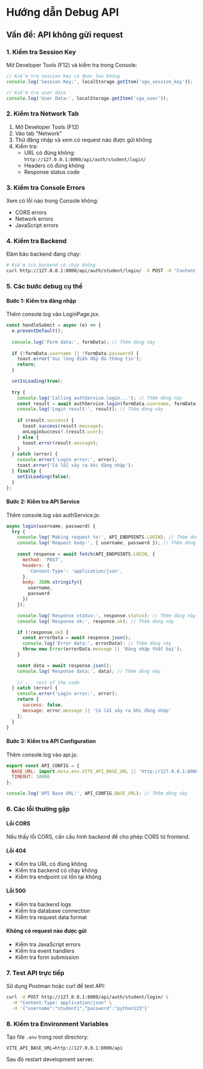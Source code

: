# Hướng dẫn Debug API

## Vấn đề: API không gửi request

### 1. Kiểm tra Session Key
Mở Developer Tools (F12) và kiểm tra trong Console:
```javascript
// Kiểm tra session key có được lưu không
console.log('Session Key:', localStorage.getItem('sgu_session_key'));

// Kiểm tra user data
console.log('User Data:', localStorage.getItem('sgu_user'));
```

### 2. Kiểm tra Network Tab
1. Mở Developer Tools (F12)
2. Vào tab "Network"
3. Thử đăng nhập và xem có request nào được gửi không
4. Kiểm tra:
   - URL có đúng không: `http://127.0.0.1:8000/api/auth/student/login/`
   - Headers có đúng không
   - Response status code

### 3. Kiểm tra Console Errors
Xem có lỗi nào trong Console không:
- CORS errors
- Network errors
- JavaScript errors

### 4. Kiểm tra Backend
Đảm bảo backend đang chạy:
```bash
# Kiểm tra backend có chạy không
curl http://127.0.0.1:8000/api/auth/student/login/ -X POST -H "Content-Type: application/json" -d '{"username":"test","password":"test"}'
```

### 5. Các bước debug cụ thể

#### Bước 1: Kiểm tra đăng nhập
Thêm console.log vào LoginPage.jsx:
```javascript
const handleSubmit = async (e) => {
  e.preventDefault();
  
  console.log('Form data:', formData); // Thêm dòng này
  
  if (!formData.username || !formData.password) {
    toast.error('Vui lòng điền đầy đủ thông tin');
    return;
  }

  setIsLoading(true);
  
  try {
    console.log('Calling authService.login...'); // Thêm dòng này
    const result = await authService.login(formData.username, formData.password);
    console.log('Login result:', result); // Thêm dòng này
    
    if (result.success) {
      toast.success(result.message);
      onLoginSuccess?.(result.user);
    } else {
      toast.error(result.message);
    }
  } catch (error) {
    console.error('Login error:', error);
    toast.error('Có lỗi xảy ra khi đăng nhập');
  } finally {
    setIsLoading(false);
  }
};
```

#### Bước 2: Kiểm tra API Service
Thêm console.log vào authService.js:
```javascript
async login(username, password) {
  try {
    console.log('Making request to:', API_ENDPOINTS.LOGIN); // Thêm dòng này
    console.log('Request body:', { username, password }); // Thêm dòng này
    
    const response = await fetch(API_ENDPOINTS.LOGIN, {
      method: 'POST',
      headers: {
        'Content-Type': 'application/json',
      },
      body: JSON.stringify({
        username,
        password
      })
    });

    console.log('Response status:', response.status); // Thêm dòng này
    console.log('Response ok:', response.ok); // Thêm dòng này

    if (!response.ok) {
      const errorData = await response.json();
      console.log('Error data:', errorData); // Thêm dòng này
      throw new Error(errorData.message || 'Đăng nhập thất bại');
    }

    const data = await response.json();
    console.log('Response data:', data); // Thêm dòng này
    
    // ... rest of the code
  } catch (error) {
    console.error('Login error:', error);
    return {
      success: false,
      message: error.message || 'Có lỗi xảy ra khi đăng nhập'
    };
  }
}
```

#### Bước 3: Kiểm tra API Configuration
Thêm console.log vào api.js:
```javascript
export const API_CONFIG = {
  BASE_URL: import.meta.env.VITE_API_BASE_URL || 'http://127.0.0.1:8000/api',
  TIMEOUT: 10000
};

console.log('API Base URL:', API_CONFIG.BASE_URL); // Thêm dòng này
```

### 6. Các lỗi thường gặp

#### Lỗi CORS
Nếu thấy lỗi CORS, cần cấu hình backend để cho phép CORS từ frontend.

#### Lỗi 404
- Kiểm tra URL có đúng không
- Kiểm tra backend có chạy không
- Kiểm tra endpoint có tồn tại không

#### Lỗi 500
- Kiểm tra backend logs
- Kiểm tra database connection
- Kiểm tra request data format

#### Không có request nào được gửi
- Kiểm tra JavaScript errors
- Kiểm tra event handlers
- Kiểm tra form submission

### 7. Test API trực tiếp
Sử dụng Postman hoặc curl để test API:
```bash
curl -X POST http://127.0.0.1:8000/api/auth/student/login/ \
  -H "Content-Type: application/json" \
  -d '{"username":"student1","password":"python123"}'
```

### 8. Kiểm tra Environment Variables
Tạo file `.env` trong root directory:
```
VITE_API_BASE_URL=http://127.0.0.1:8000/api
```

Sau đó restart development server.
